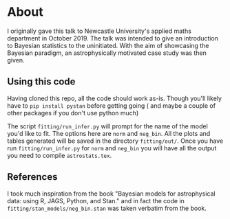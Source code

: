 # About

I originally gave this talk to Newcastle University's applied 
maths department in October 2019. The talk was intended to give 
an introduction to Bayesian statistics to the uninitiated. With 
the aim of showcasing the Bayesian paradigm, an astrophysically 
motivated case study was then given. 

## Using this code

Having cloned this repo, all the code should work as-is. Though 
you'll likely have to `pip install pystan` before getting going (
and maybe a couple of other packages if you don't use python much)

The script `fitting/run_infer.py` will prompt for the name of the 
model you'd like to fit. The options here are `norm` and `neg_bin`. 
All the plots and tables generated will be saved in the directory 
`fitting/out/`. Once you have run `fitting/run_infer.py` for `norm` 
and `neg_bin` you will have all the output you need to compile 
`astrostats.tex`.

## References

I took much inspiration from the book "Bayesian models for
 astrophysical data: using R, JAGS, Python, and Stan." and in fact
the code in `fitting/stan_models/neg_bin.stan` was taken verbatim
from the book.

